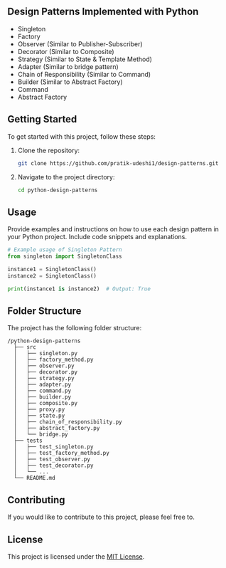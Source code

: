 ## Design Patterns Implemented with Python

- Singleton
- Factory
- Observer (Similar to Publisher-Subscriber)
- Decorator (Similar to Composite)
- Strategy (Similar to State & Template Method)
- Adapter (Similar to bridge pattern)
- Chain of Responsibility (Similar to Command)
- Builder (Similar to Abstract Factory)
- Command
- Abstract Factory

## Getting Started

To get started with this project, follow these steps:

1. Clone the repository:
   ```bash
   git clone https://github.com/pratik-udeshi1/design-patterns.git
   ```

2. Navigate to the project directory:
   ```bash
   cd python-design-patterns
   ```

## Usage

Provide examples and instructions on how to use each design pattern in your Python project. Include code snippets and
explanations.

```python
# Example usage of Singleton Pattern
from singleton import SingletonClass

instance1 = SingletonClass()
instance2 = SingletonClass()

print(instance1 is instance2)  # Output: True
```

## Folder Structure

The project has the following folder structure:

```
/python-design-patterns
  ├── src
  │   ├── singleton.py
  │   ├── factory_method.py
  │   ├── observer.py
  │   ├── decorator.py
  │   ├── strategy.py
  │   ├── adapter.py
  │   ├── command.py
  │   ├── builder.py
  │   ├── composite.py
  │   ├── proxy.py
  │   ├── state.py
  │   ├── chain_of_responsibility.py
  │   ├── abstract_factory.py
  │   └── bridge.py
  ├── tests
  │   ├── test_singleton.py
  │   ├── test_factory_method.py
  │   ├── test_observer.py
  │   ├── test_decorator.py
  │   └── ...
  └── README.md
```

## Contributing

If you would like to contribute to this project, please feel free to.

## License

This project is licensed under the [MIT License](https://opensource.org/license/mit/).